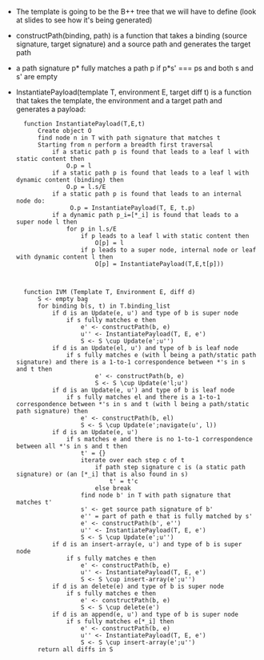 * The template is going to be the B++ tree that we will have to define (look at slides to see how it's being generated)
* constructPath(binding, path) is a function that takes a binding (source signature, target signature) and a source path and generates the target path 
* a path signature p* fully matches a path p if p*s' === ps and both s and s' are empty
* InstantiatePayload(template T, environment E, target diff t) is a function that takes the template, the environment and a target path and generates a payload:
		
		function InstantiatePayload(T,E,t)
			Create object O
			find node n in T with path signature that matches t
			Starting from n perform a breadth first traversal
				if a static path p is found that leads to a leaf l with static content then
					O.p = l
				if a static path p is found that leads to a leaf l with dynamic content (binding) then
					O.p = l.s/E
				if a static path p is found that leads to an internal node do:
					 O.p = InstantiatePayload(T, E, t.p)
				if a dynamic path p_i=[*_i] is found that leads to a super node l then
					for p in l.s/E
						if p leads to a leaf l with static content then
							O[p] = l
						if p leads to a super node, internal node or leaf with dynamic content l then
							O[p] = InstantiatePayload(T,E,t[p]))



		function IVM (Template T, Environment E, diff d)
			S <- empty bag
			for binding b(s, t) in T.binding_list 
				if d is an Update(e, u') and type of b is super node
					if s fully matches e then
						e' <- constructPath(b, e)
						u'' <- InstantiatePayload(T, E, e')
						S <- S \cup Update(e';u'')
				if d is an Update(el, u') and type of b is leaf node
					if s fully matches e (with l being a path/static path signature) and there is a 1-to-1 correspondence between *'s in s and t then 
							e' <- constructPath(b, e)
							S <- S \cup Update(e'l;u')
				if d is an Update(e, u') and type of b is leaf node
					if s fully matches el and there is a 1-to-1 correspondence between *'s in s and t (with l being a path/static path signature) then 
						e' <- constructPath(b, el)
						S <- S \cup Update(e';navigate(u', l))
				if d is an Update(e, u') 
					if s matches e and there is no 1-to-1 correspondence between all *'s in s and t then 
                    	t' = {}
                    	iterate over each step c of t
                        	if path step signature c is (a static path signature) or (an [*_i] that is also found in s)
                            	t' = t'c
                            else break
                        find node b' in T with path signature that matches t'
                        s' <- get source path signature of b'
						e'' = part of path e that is fully matched by s'
						e' <- constructPath(b', e'')
						u'' <- InstantiatePayload(T, E, e')
						S <- S \cup Update(e';u'')
				if d is an insert-array(e, u') and type of b is super node
					if s fully matches e then
						e' <- constructPath(b, e)
						u'' <- InstantiatePayload(T, E, e')
						S <- S \cup insert-array(e';u'')
				if d is an delete(e) and type of b is super node
					if s fully matches e then
						e' <- constructPath(b, e)
						S <- S \cup delete(e')
				if d is an append(e, u') and type of b is super node
					if s fully matches e[*_i] then
						e' <- constructPath(b, e)
						u'' <- InstantiatePayload(T, E, e')
						S <- S \cup insert-array(e';u'')
			return all diffs in S